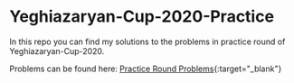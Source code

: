 # Yeghiazaryan-Cup-2020-Practice
In this repo you can find my solutions to the problems in practice round of Yeghiazaryan-Cup-2020.

Problems can be found here: [Practice Round Problems](http://ejudge.rau.am/ejudge/practice.pdf){:target="_blank"}
